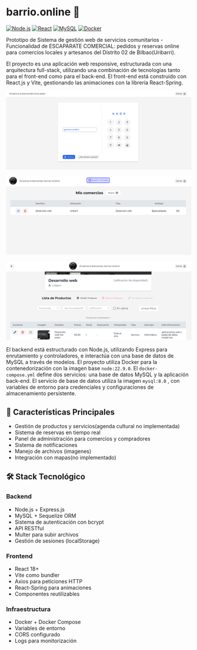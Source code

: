 # barrio.online 🏪

[![Node.js](https://img.shields.io/badge/Node.js-339933?style=flat&logo=nodedotjs&logoColor=white)](https://nodejs.org/)
[![React](https://img.shields.io/badge/React-61DAFB?style=flat&logo=react&logoColor=black)](https://reactjs.org/)
[![MySQL](https://img.shields.io/badge/MySQL-4479A1?style=flat&logo=mysql&logoColor=white)](https://www.mysql.com/)
[![Docker](https://img.shields.io/badge/Docker-2496ED?style=flat&logo=docker&logoColor=white)](https://www.docker.com/)

Prototipo de Sistema de gestión web de servicios comunitarios - Funcionalidad de ESCAPARATE COMERCIAL: pedidos y reservas online para comercios locales y artesanos del Distrito 02 de Bilbao(Uribarri).

El proyecto es una aplicación web responsive, estructurada con una arquitectura full-stack, utilizando una combinación de tecnologías tanto para el front-end como para el back-end. El front-end está construido con React.js y Vite, gestionando las animaciones con la librería React-Spring. 

![alt text](image-1.png)

![alt text](image-2.png)

![alt text](image-3.png)

El backend está estructurado con Node.js, utilizando Express para enrutamiento y controladores, e interactúa con una base de datos de MySQL a través de modelos. El proyecto utiliza Docker para la contenedorización con la imagen base `node:22.9.0`. El `docker-compose.yml` define dos servicios: una base de datos MySQL y la aplicación back-end. El servicio de base de datos utiliza la imagen `mysql:8.0` , con variables de entorno para credenciales y configuraciones de almacenamiento persistente.

## 🌟 Características Principales

- Gestión de productos y servicios(agenda cultural no implementada)
- Sistema de reservas en tiempo real
- Panel de administración para comercios y compradores
- Sistema de notificaciones
- Manejo de archivos (imagenes)
- Integración con mapas(no implementado)

## 🛠️ Stack Tecnológico

### Backend
- Node.js + Express.js
- MySQL + Sequelize ORM
- Sistema de autenticación con bcrypt
- API RESTful
- Multer para subir archivos
- Gestión de sesiones (localStorage)

### Frontend
- React 18+
- Vite como bundler
- Axios para peticiones HTTP
- React-Spring para animaciones
- Componentes reutilizables

### Infraestructura
- Docker + Docker Compose
- Variables de entorno
- CORS configurado
- Logs para monitorización
